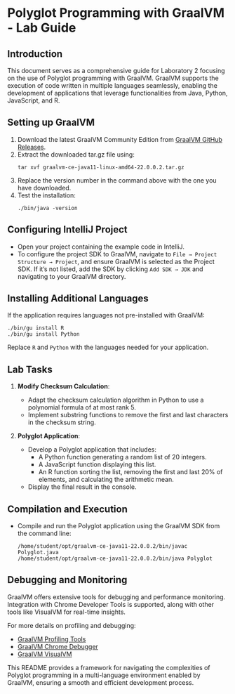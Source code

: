 
# Polyglot Programming with GraalVM - Lab Guide

## Introduction
This document serves as a comprehensive guide for Laboratory 2 focusing on the use of Polyglot programming with GraalVM. GraalVM supports the execution of code written in multiple languages seamlessly, enabling the development of applications that leverage functionalities from Java, Python, JavaScript, and R.

## Setting up GraalVM
1. Download the latest GraalVM Community Edition from [GraalVM GitHub Releases](https://github.com/graalvm/graalvm-ce-builds/releases).
2. Extract the downloaded tar.gz file using:
   ```
   tar xvf graalvm-ce-java11-linux-amd64-22.0.0.2.tar.gz
   ```
3. Replace the version number in the command above with the one you have downloaded.
4. Test the installation:
   ```
   ./bin/java -version
   ```

## Configuring IntelliJ Project
- Open your project containing the example code in IntelliJ.
- To configure the project SDK to GraalVM, navigate to `File → Project Structure → Project`, and ensure GraalVM is selected as the Project SDK. If it’s not listed, add the SDK by clicking `Add SDK → JDK` and navigating to your GraalVM directory.

## Installing Additional Languages
If the application requires languages not pre-installed with GraalVM:
```
./bin/gu install R
./bin/gu install Python
```
Replace `R` and `Python` with the languages needed for your application.

## Lab Tasks
1. **Modify Checksum Calculation**:
   - Adapt the checksum calculation algorithm in Python to use a polynomial formula of at most rank 5.
   - Implement substring functions to remove the first and last characters in the checksum string.
   
2. **Polyglot Application**:
   - Develop a Polyglot application that includes:
     - A Python function generating a random list of 20 integers.
     - A JavaScript function displaying this list.
     - An R function sorting the list, removing the first and last 20% of elements, and calculating the arithmetic mean.
   - Display the final result in the console.

## Compilation and Execution
- Compile and run the Polyglot application using the GraalVM SDK from the command line:
  ```
  /home/student/opt/graalvm-ce-java11-22.0.0.2/bin/javac Polyglot.java
  /home/student/opt/graalvm-ce-java11-22.0.0.2/bin/java Polyglot
  ```

## Debugging and Monitoring
GraalVM offers extensive tools for debugging and performance monitoring. Integration with Chrome Developer Tools is supported, along with other tools like VisualVM for real-time insights.

For more details on profiling and debugging:
- [GraalVM Profiling Tools](https://www.graalvm.org/tools/profiling/)
- [GraalVM Chrome Debugger](https://www.graalvm.org/tools/chrome-debugger/)
- [GraalVM VisualVM](https://www.graalvm.org/tools/visualvm/)

This README provides a framework for navigating the complexities of Polyglot programming in a multi-language environment enabled by GraalVM, ensuring a smooth and efficient development process.
